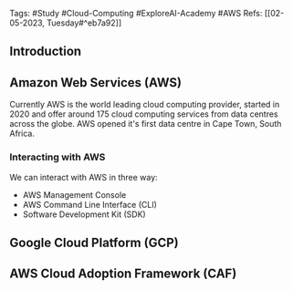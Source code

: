 Tags: #Study #Cloud-Computing #ExploreAI-Academy #AWS
Refs: [[02-05-2023, Tuesday#^eb7a92]]

## Introduction


## Amazon Web Services (AWS)
Currently AWS is the world leading cloud computing provider, started in 2020 and offer around 175 cloud computing services from data centres across the globe. AWS opened it's first data centre in Cape Town, South Africa.

### Interacting with AWS
We can interact with AWS in three way:
- AWS Management Console
- AWS Command Line Interface (CLI)
- Software Development Kit (SDK)

## Google Cloud Platform (GCP)


## AWS Cloud Adoption Framework (CAF)
 